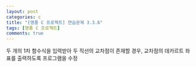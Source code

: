 ```yaml
---
layout: post
categories: c
title: "[명품 C 프로젝트] 연습문제 3.3.6"
tags: [명품 C 프로젝트]
comments: true
---
```


두 개의 1차 함수식을 입력받아 두 직선의 교차점이 존재할 경우, 교차점의 데카르트 좌표를 출력하도록 프로그램을 수정

<script src="https://gist.github.com/junbly/903a3e492c5c9da756c80592117eab67.js"></script>
